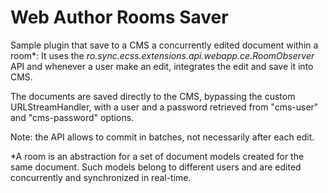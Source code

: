 Web Author Rooms Saver
=================================

Sample plugin that save to a CMS a concurrently edited document within a room*:
It uses the _ro.sync.ecss.extensions.api.webapp.ce.RoomObserver_ API
and whenever a user make an edit, integrates the edit and save it into CMS.

The documents are saved directly to the CMS, bypassing the custom URLStreamHandler,
with a user and a password retrieved from "cms-user" and "cms-password" options.

Note: the API allows to commit in batches, not necessarily after each edit.

*A room is an abstraction for a set of document models created for the same document.
Such models belong to different users and are edited concurrently and synchronized in real-time.

